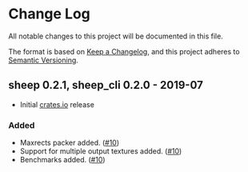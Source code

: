 # Change Log

All notable changes to this project will be documented in this file.

The format is based on [Keep a Changelog][kc], and this project adheres to
[Semantic Versioning][sv].

[kc]: http://keepachangelog.com/
[sv]: http://semver.org/

## sheep 0.2.1, sheep_cli 0.2.0 - 2019-07

- Initial [crates.io](https://crates.io) release

### Added

- Maxrects packer added. ([#10])
- Support for multiple output textures added. ([#10])
- Benchmarks added. ([#10])

[#10]: https://github.com/amethyst/sheep/pull/10
